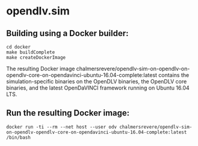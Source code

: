 # opendlv.sim

## Building using a Docker builder:

    cd docker
    make buildComplete
    make createDockerImage

The resulting Docker image chalmersrevere/opendlv-sim-on-opendlv-on-opendlv-core-on-opendavinci-ubuntu-16.04-complete:latest contains
the simulation-specific binaries on the OpenDLV binaries, the OpenDLV core binaries, and the latest OpenDaVINCI framework running on Ubuntu 16.04 LTS.

## Run the resulting Docker image:

    docker run -ti --rm --net host --user odv chalmersrevere/opendlv-sim-on-opendlv-opendlv-core-on-opendavinci-ubuntu-16.04-complete:latest /bin/bash

